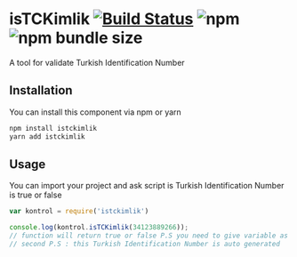 # isTCKimlik [![Build Status](https://travis-ci.org/serkanalgur/istckimlik.svg?branch=master)](https://travis-ci.org/serkanalgur/istckimlik) ![npm](https://img.shields.io/npm/dt/istckimlik) ![npm bundle size](https://img.shields.io/bundlephobia/minzip/istckimlik)

A tool for validate Turkish Identification Number

## Installation

You can install this component via npm or yarn

```bash
npm install istckimlik
yarn add istckimlik
```

## Usage

You can import your project and ask script is Turkish Identification Number is true or false

```js
var kontrol = require('istckimlik')

console.log(kontrol.isTCKimlik(34123889266));
// function will return true or false P.S you need to give variable as number.
// second P.S : this Turkish Identification Number is auto generated
```
